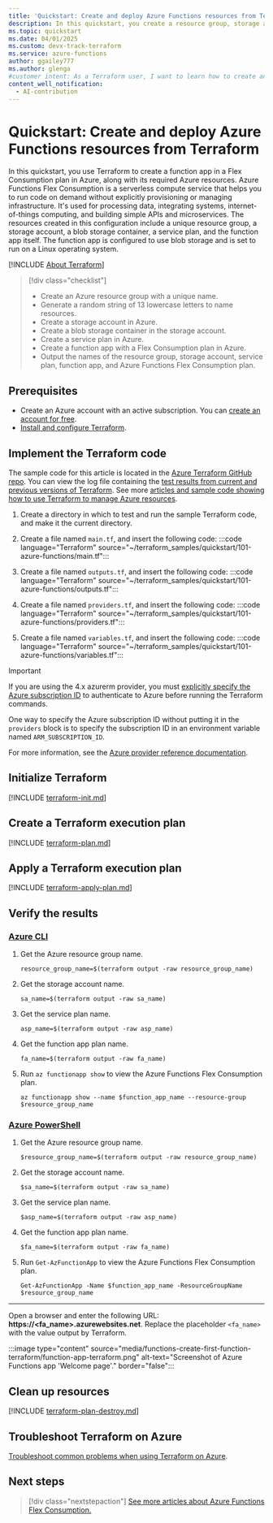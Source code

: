 ```yaml
---
title: 'Quickstart: Create and deploy Azure Functions resources from Terraform'
description: In this quickstart, you create a resource group, storage account, blob storage account, and service plan in Azure for an Azure Functions Flex Consumption plan.
ms.topic: quickstart
ms.date: 04/01/2025
ms.custom: devx-track-terraform
ms.service: azure-functions
author: ggailey777
ms.author: glenga
#customer intent: As a Terraform user, I want to learn how to create an Azure Functions Flex Consumption plan within a defined storage account and blob storage deployment container.
content_well_notification: 
  - AI-contribution
---
```


# Quickstart: Create and deploy Azure Functions resources from Terraform

In this quickstart, you use Terraform to create a function app in a Flex Consumption plan in Azure, along with its required Azure resources. Azure Functions Flex Consumption is a serverless compute service that helps you to run code on demand without explicitly provisioning or managing infrastructure. It's used for processing data, integrating systems, internet-of-things computing, and building simple APIs and microservices. The resources created in this configuration include a unique resource group, a storage account, a blob storage container, a service plan, and the function app itself. The function app is configured to use blob storage and is set to run on a Linux operating system.

[!INCLUDE [About Terraform](~/azure-dev-docs-pr/articles/terraform/includes/abstract.md)]

> [!div class="checklist"]
> * Create an Azure resource group with a unique name.
> * Generate a random string of 13 lowercase letters to name resources.
> * Create a storage account in Azure.
> * Create a blob storage container in the storage account.
> * Create a service plan in Azure.
> * Create a function app with a Flex Consumption plan in Azure.
> * Output the names of the resource group, storage account, service plan, function app, and Azure Functions Flex Consumption plan.

## Prerequisites

- Create an Azure account with an active subscription. You can [create an account for free](https://azure.microsoft.com/free/?WT.mc_id=A261C142F).
- [Install and configure Terraform](/azure/developer/terraform/quickstart-configure).

## Implement the Terraform code

The sample code for this article is located in the [Azure Terraform GitHub repo](https://github.com/Azure/terraform/tree/master/quickstart/101-azure-functions). You can view the log file containing the [test results from current and previous versions of Terraform](https://github.com/Azure/terraform/tree/master/quickstart/101-azure-functions/TestRecord.md). See more [articles and sample code showing how to use Terraform to manage Azure resources](/azure/terraform).

1. Create a directory in which to test and run the sample Terraform code, and make it the current directory.

1. Create a file named `main.tf`, and insert the following code:
    :::code language="Terraform" source="~/terraform_samples/quickstart/101-azure-functions/main.tf":::

1. Create a file named `outputs.tf`, and insert the following code:
    :::code language="Terraform" source="~/terraform_samples/quickstart/101-azure-functions/outputs.tf":::

1. Create a file named `providers.tf`, and insert the following code:
    :::code language="Terraform" source="~/terraform_samples/quickstart/101-azure-functions/providers.tf":::

1. Create a file named `variables.tf`, and insert the following code:
    :::code language="Terraform" source="~/terraform_samples/quickstart/101-azure-functions/variables.tf":::

> [!IMPORTANT]
> If you are using the 4.x azurerm provider, you must [explicitly specify the Azure subscription ID](https://registry.terraform.io/providers/hashicorp/azurerm/latest/docs/guides/4.0-upgrade-guide#specifying-subscription-id-is-now-mandatory) to authenticate to Azure before running the Terraform commands.
>
> One way to specify the Azure subscription ID without putting it in the `providers` block is to specify the subscription ID in an environment variable named `ARM_SUBSCRIPTION_ID`.
>
> For more information, see the [Azure provider reference documentation](https://registry.terraform.io/providers/hashicorp/azurerm/latest/docs#argument-reference).

## Initialize Terraform

[!INCLUDE [terraform-init.md](~/azure-dev-docs-pr/articles/terraform/includes/terraform-init.md)]

## Create a Terraform execution plan

[!INCLUDE [terraform-plan.md](~/azure-dev-docs-pr/articles/terraform/includes/terraform-plan.md)]

## Apply a Terraform execution plan

[!INCLUDE [terraform-apply-plan.md](~/azure-dev-docs-pr/articles/terraform/includes/terraform-apply-plan.md)]

## Verify the results

### [Azure CLI](#tab/azure-cli)

1. Get the Azure resource group name.

    ```console
    resource_group_name=$(terraform output -raw resource_group_name)
    ```

1. Get the storage account name.

    ```console
    sa_name=$(terraform output -raw sa_name)
    ```

1. Get the service plan name.

    ```console
    asp_name=$(terraform output -raw asp_name)
    ```

1. Get the function app plan name.

    ```console
    fa_name=$(terraform output -raw fa_name)
    ```

1. Run `az functionapp show` to view the Azure Functions Flex Consumption plan.

    ```azurecli
    az functionapp show --name $function_app_name --resource-group $resource_group_name  
    ```

### [Azure PowerShell](#tab/azure-powershell)

1. Get the Azure resource group name.

    ```console
    $resource_group_name=$(terraform output -raw resource_group_name)
    ```

1. Get the storage account name.

    ```console
    $sa_name=$(terraform output -raw sa_name)
    ```

1. Get the service plan name.

    ```console
    $asp_name=$(terraform output -raw asp_name)
    ```

1. Get the function app plan name.

    ```console
    $fa_name=$(terraform output -raw fa_name)
    ```

1. Run `Get-AzFunctionApp` to view the Azure Functions Flex Consumption plan.

    ```azurepowershell
    Get-AzFunctionApp -Name $function_app_name -ResourceGroupName $resource_group_name 
    ```

---

Open a browser and enter the following URL: **https://<fa_name>.azurewebsites.net**. Replace the placeholder `<fa_name>` with the value output by Terraform.

:::image type="content" source="media/functions-create-first-function-terraform/function-app-terraform.png" alt-text="Screenshot of Azure Functions app 'Welcome page'." border="false":::

## Clean up resources

[!INCLUDE [terraform-plan-destroy.md](~/azure-dev-docs-pr/articles/terraform/includes/terraform-plan-destroy.md)]

## Troubleshoot Terraform on Azure

[Troubleshoot common problems when using Terraform on Azure](/azure/developer/terraform/troubleshoot).

## Next steps

> [!div class="nextstepaction"]
> [See more articles about Azure Functions Flex Consumption.](/search/?terms=Azure%20function%20app%20flex%20consumption%20and%20terraform)
